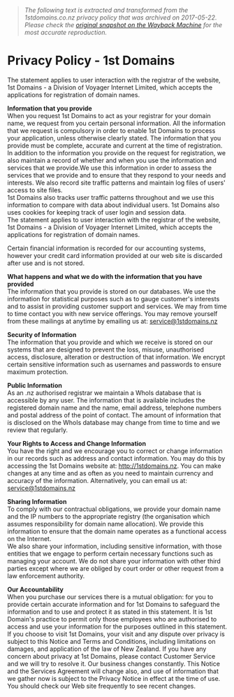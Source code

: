 > *The following text is extracted and transformed from the 1stdomains.co.nz privacy policy that was archived on 2017-05-22. Please check the [original snapshot on the Wayback Machine](https://web.archive.org/web/20170522014548id_/http%3A//1stdomains.nz/info/privacy_policy.php) for the most accurate reproduction.*

# Privacy Policy - 1st Domains

The statement applies to user interaction with the registrar of the website, 1st Domains - a Division of Voyager Internet Limited, which accepts the applications for registration of domain names.

**Information that you provide**  
When you request 1st Domains to act as your registrar for your domain name, we request from you certain personal information. All the information that we request is compulsory in order to enable 1st Domains to process your application, unless otherwise clearly stated. The information that you provide must be complete, accurate and current at the time of registration.   
In addition to the information you provide on the request for registration, we also maintain a record of whether and when you use the information and services that we provide.We use this information in order to assess the services that we provide and to ensure that they respond to your needs and interests. We also record site traffic patterns and maintain log files of users' access to site files.   
1st Domains also tracks user traffic patterns throughout and we use this information to compare with data about individual users. 1st Domains also uses cookies for keeping track of user login and session data.   
The statement applies to user interaction with the registrar of the website, 1st Domains - a Division of Voyager Internet Limited, which accepts the applications for registration of domain names.

Certain financial information is recorded for our accounting systems, however your credit card information provided at our web site is discarded after use and is not stored.

**What happens and what we do with the information that you have provided**  
The information that you provide is stored on our databases. We use the information for statistical purposes such as to gauge customer's interests and to assist in providing customer support and services. We may from time to time contact you with new service offerings. You may remove yourself from these mailings at anytime by emailing us at: service@1stdomains.nz

**Security of Information**  
The information that you provide and which we receive is stored on our systems that are designed to prevent the loss, misuse, unauthorised access, disclosure, alteration or destruction of that information. We encrypt certain sensitive information such as usernames and passwords to ensure maximum protection. 

**Public Information**  
As an .nz authorised registrar we maintain a WhoIs database that is accessible by any user. The information that is available includes the registered domain name and the name, email address, telephone numbers and postal address of the point of contact. The amount of information that is disclosed on the WhoIs database may change from time to time and we review that regularly.

**Your Rights to Access and Change Information**  
You have the right and we encourage you to correct or change information in our records such as address and contact information. You may do this by accessing the 1st Domains website at: http://1stdomains.nz. You can make changes at any time and as often as you need to maintain currency and accuracy of the information. Alternatively, you can email us at: service@1stdomains.nz

**Sharing Information**  
To comply with our contractual obligations, we provide your domain name and the IP numbers to the appropriate registry (the organisation which assumes responsibility for domain name allocation). We provide this information to ensure that the domain name operates as a functional access on the Internet.   
We also share your information, including sensitive information, with those entities that we engage to perform certain necessary functions such as managing your account. We do not share your information with other third parties except where we are obliged by court order or other request from a law enforcement authority.

**Our Accountability**  
When you purchase our services there is a mutual obligation: for you to provide certain accurate information and for 1st Domains to safeguard the information and to use and protect it as stated in this statement. It is 1st Domain's practice to permit only those employees who are authorised to access and use your information for the purposes outlined in this statement. If you choose to visit 1st Domains, your visit and any dispute over privacy is subject to this Notice and Terms and Conditions, including limitations on damages, and application of the law of New Zealand. If you have any concern about privacy at 1st Domains, please contact Customer Service and we will try to resolve it. Our business changes constantly. This Notice and the Services Agreement will change also, and use of information that we gather now is subject to the Privacy Notice in effect at the time of use. You should check our Web site frequently to see recent changes.
